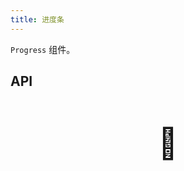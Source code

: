 ```yaml
---
title: 进度条
---
```


`Progress` 组件。

## API

<div style="padding: 40px 0;font-size: 48px; text-align: center;">🚧</div>
